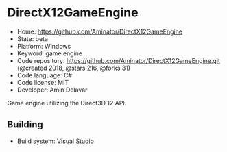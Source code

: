 # DirectX12GameEngine

- Home: https://github.com/Aminator/DirectX12GameEngine
- State: beta
- Platform: Windows
- Keyword: game engine
- Code repository: https://github.com/Aminator/DirectX12GameEngine.git (@created 2018, @stars 216, @forks 31)
- Code language: C#
- Code license: MIT
- Developer: Amin Delavar

Game engine utilizing the Direct3D 12 API.

## Building

- Build system: Visual Studio
